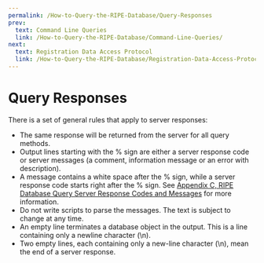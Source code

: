 ```yaml
---
permalink: /How-to-Query-the-RIPE-Database/Query-Responses
prev:
  text: Command Line Queries
  link: /How-to-Query-the-RIPE-Database/Command-Line-Queries/
next:
  text: Registration Data Access Protocol
  link: /How-to-Query-the-RIPE-Database/Registration-Data-Access-Protocol/
---
```


# Query Responses

There is a set of general rules that apply to server responses:

* The same response will be returned from the server for all query methods.
* Output lines starting with the % sign are either a server response code or server messages (a comment, information message or an error with description).
* A message contains a white space after the % sign, while a server response code starts right after the % sign. See [Appendix C, RIPE Database Query Server Response Codes and Messages](../Appendices/Appendix-C--RIPE-Database-Query-Server-Response-Codes-and-Messages/#appendix-c--ripe-database-query-server-response-codes-and-messages) for more information. 
* Do not write scripts to parse the messages. The text is subject to change at any time.
* An empty line terminates a database object in the output. This is a line containing only a newline character (\n).
* Two empty lines, each containing only a new-line character (\n), mean the end of a server response.
